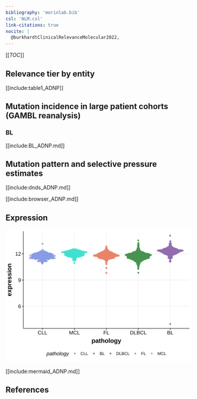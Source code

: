 ```yaml
---
bibliography: 'morinlab.bib'
csl: 'NLM.csl'
link-citations: true
nocite: |
  @burkhardtClinicalRelevanceMolecular2022, 
---
```

[[_TOC_]]


## Relevance tier by entity

[[include:table1_ADNP]]

## Mutation incidence in large patient cohorts (GAMBL reanalysis)

### BL
[[include:BL_ADNP.md]]

## Mutation pattern and selective pressure estimates

[[include:dnds_ADNP.md]]




[[include:browser_ADNP.md]]

## Expression
![](images/gene_expression/ADNP_by_pathology.svg)
<!-- ORIGIN: burkhardtClinicalRelevanceMolecular2022b -->
<!-- BL: burkhardtClinicalRelevanceMolecular2022b -->

[[include:mermaid_ADNP.md]]

## References
